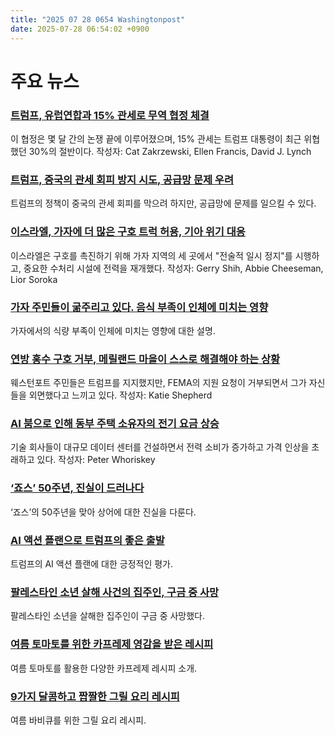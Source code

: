 ```yaml
---
title: "2025 07 28 0654 Washingtonpost"
date: 2025-07-28 06:54:02 +0900
---
```


# 주요 뉴스

### [트럼프, 유럽연합과 15% 관세로 무역 협정 체결](https://www.washingtonpost.com/politics/2025/07/27/trump-tariffs-european-union/)

이 협정은 몇 달 간의 논쟁 끝에 이루어졌으며, 15% 관세는 트럼프 대통령이 최근 위협했던 30%의 절반이다. 작성자: Cat Zakrzewski, Ellen Francis, David J. Lynch

### [트럼프, 중국의 관세 회피 방지 시도, 공급망 문제 우려](https://www.washingtonpost.com/business/2025/07/27/us-trade-policy-china-transshipment/)

트럼프의 정책이 중국의 관세 회피를 막으려 하지만, 공급망에 문제를 일으킬 수 있다.

### [이스라엘, 가자에 더 많은 구호 트럭 허용, 기아 위기 대응](https://www.washingtonpost.com/world/2025/07/27/gaza-hunger-aid-trucks/)

이스라엘은 구호를 촉진하기 위해 가자 지역의 세 곳에서 "전술적 일시 정지"를 시행하고, 중요한 수처리 시설에 전력을 재개했다. 작성자: Gerry Shih, Abbie Cheeseman, Lior Soroka

### [가자 주민들이 굶주리고 있다. 음식 부족이 인체에 미치는 영향](https://www.washingtonpost.com/world/interactive/2025/gaza-hunger-starvation-children-body/)

가자에서의 식량 부족이 인체에 미치는 영향에 대한 설명.

### [연방 홍수 구호 거부, 메릴랜드 마을이 스스로 해결해야 하는 상황](https://www.washingtonpost.com/dc-md-va/2025/07/27/allegany-county-flood-recovery-fema/)

웨스턴포트 주민들은 트럼프를 지지했지만, FEMA의 지원 요청이 거부되면서 그가 자신들을 외면했다고 느끼고 있다. 작성자: Katie Shepherd

### [AI 붐으로 인해 동부 주택 소유자의 전기 요금 상승](https://www.washingtonpost.com/business/2025/07/27/electricity-rates-ohio-data-centers-ai/)

기술 회사들이 대규모 데이터 센터를 건설하면서 전력 소비가 증가하고 가격 인상을 초래하고 있다. 작성자: Peter Whoriskey

### [‘죠스’ 50주년, 진실이 드러나다](https://www.washingtonpost.com/opinions/2025/07/27/jaws-anniversary-sensationalized-sharks/)

‘죠스’의 50주년을 맞아 상어에 대한 진실을 다룬다.

### [AI 액션 플랜으로 트럼프의 좋은 출발](https://www.washingtonpost.com/opinions/2025/07/27/ai-china-trump-plan/)

트럼프의 AI 액션 플랜에 대한 긍정적인 평가.

### [팔레스타인 소년 살해 사건의 집주인, 구금 중 사망](https://www.washingtonpost.com/nation/2025/07/27/illinois-landlord-palestinian-boy-death/)

팔레스타인 소년을 살해한 집주인이 구금 중 사망했다.

### [여름 토마토를 위한 카프레제 영감을 받은 레시피](https://www.washingtonpost.com/food/2025/07/14/caprese-salad-recipes/)

여름 토마토를 활용한 다양한 카프레제 레시피 소개.

### [9가지 달콤하고 짭짤한 그릴 요리 레시피](https://www.washingtonpost.com/food/2025/07/26/grilling-recipes-steak-burgers/)

여름 바비큐를 위한 그릴 요리 레시피.